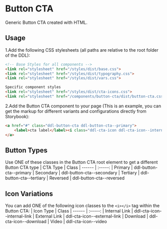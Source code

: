 # Button CTA
Generic Button CTA created with HTML.

## Usage
1.Add the following CSS stylesheets (all paths are relative to the root folder of the DDL):
```html
<!-- Base Styles for all components -->
<link rel="stylesheet" href="/styles/dist/base.css">
<link rel="stylesheet" href="/styles/dist/typography.css">
<link rel="stylesheet" href="/styles/dist/vars.css">

Specific component styles
<link rel="stylesheet" href="/styles/dist/cta-icons.css">
<link rel="stylesheet" href="/components/button-cta/dist/button-cta.css">
```

2.Add the Button CTA component to your page (This is an example, you can get the markup for different variants and configurations directly from Storybook):
```html
<a href="#" class="ddl-button-cta ddl-button-cta--primary">
    <label>cta label</label><i class="ddl-cta-icon ddl-cta-icon--internal-link"></i>
</a>
```

## Button Types
Use ONE of these classes in the Button CTA root element to get a different Button CTA type
| CTA Type | Class
| ------ | :-----:
| Primary | ddl-button-cta--primary
| Secondary | ddl-button-cta--secondary
| Tertiary | ddl-button-cta--tertiary
| Reversed | ddl-button-cta--reversed

## Icon Variations
You can add ONE of the following icon classes to the ```<i></i>``` tag within the Button CTA:
| Icon Type | Class
| ------ | :-----:
| Internal Link | ddl-cta-icon--internal-link
| External Link | ddl-cta-icon--external-link
| Download | ddl-cta-icon--download
| Video | ddl-cta-icon--video